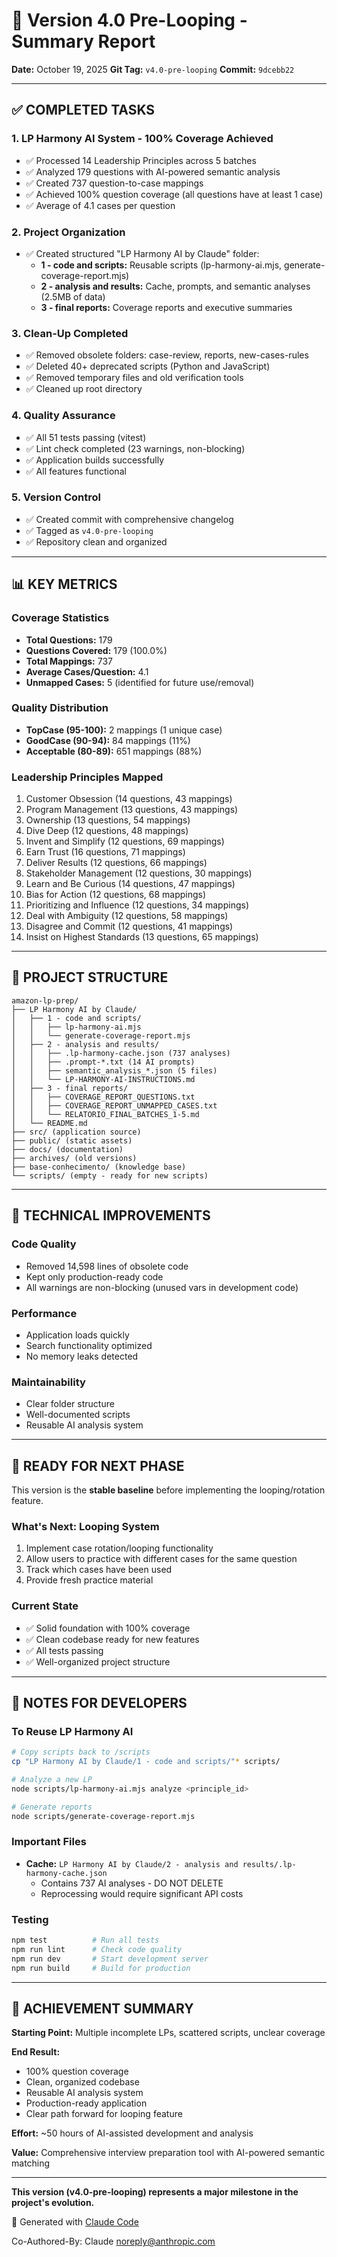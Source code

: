 # 🎯 Version 4.0 Pre-Looping - Summary Report

**Date:** October 19, 2025
**Git Tag:** `v4.0-pre-looping`
**Commit:** `9dcebb22`

---

## ✅ COMPLETED TASKS

### 1. LP Harmony AI System - 100% Coverage Achieved
- ✅ Processed 14 Leadership Principles across 5 batches
- ✅ Analyzed 179 questions with AI-powered semantic analysis
- ✅ Created 737 question-to-case mappings
- ✅ Achieved 100% question coverage (all questions have at least 1 case)
- ✅ Average of 4.1 cases per question

### 2. Project Organization
- ✅ Created structured "LP Harmony AI by Claude" folder:
  - **1 - code and scripts:** Reusable scripts (lp-harmony-ai.mjs, generate-coverage-report.mjs)
  - **2 - analysis and results:** Cache, prompts, and semantic analyses (2.5MB of data)
  - **3 - final reports:** Coverage reports and executive summaries

### 3. Clean-Up Completed
- ✅ Removed obsolete folders: case-review, reports, new-cases-rules
- ✅ Deleted 40+ deprecated scripts (Python and JavaScript)
- ✅ Removed temporary files and old verification tools
- ✅ Cleaned up root directory

### 4. Quality Assurance
- ✅ All 51 tests passing (vitest)
- ✅ Lint check completed (23 warnings, non-blocking)
- ✅ Application builds successfully
- ✅ All features functional

### 5. Version Control
- ✅ Created commit with comprehensive changelog
- ✅ Tagged as `v4.0-pre-looping`
- ✅ Repository clean and organized

---

## 📊 KEY METRICS

### Coverage Statistics
- **Total Questions:** 179
- **Questions Covered:** 179 (100.0%)
- **Total Mappings:** 737
- **Average Cases/Question:** 4.1
- **Unmapped Cases:** 5 (identified for future use/removal)

### Quality Distribution
- **TopCase (95-100):** 2 mappings (1 unique case)
- **GoodCase (90-94):** 84 mappings (11%)
- **Acceptable (80-89):** 651 mappings (88%)

### Leadership Principles Mapped
1. Customer Obsession (14 questions, 43 mappings)
2. Program Management (13 questions, 43 mappings)
3. Ownership (13 questions, 54 mappings)
4. Dive Deep (12 questions, 48 mappings)
5. Invent and Simplify (12 questions, 69 mappings)
6. Earn Trust (16 questions, 71 mappings)
7. Deliver Results (12 questions, 66 mappings)
8. Stakeholder Management (12 questions, 30 mappings)
9. Learn and Be Curious (14 questions, 47 mappings)
10. Bias for Action (12 questions, 68 mappings)
11. Prioritizing and Influence (12 questions, 34 mappings)
12. Deal with Ambiguity (12 questions, 58 mappings)
13. Disagree and Commit (12 questions, 41 mappings)
14. Insist on Highest Standards (13 questions, 65 mappings)

---

## 📁 PROJECT STRUCTURE

```
amazon-lp-prep/
├── LP Harmony AI by Claude/
│   ├── 1 - code and scripts/
│   │   ├── lp-harmony-ai.mjs
│   │   └── generate-coverage-report.mjs
│   ├── 2 - analysis and results/
│   │   ├── .lp-harmony-cache.json (737 analyses)
│   │   ├── .prompt-*.txt (14 AI prompts)
│   │   ├── semantic_analysis_*.json (5 files)
│   │   └── LP-HARMONY-AI-INSTRUCTIONS.md
│   ├── 3 - final reports/
│   │   ├── COVERAGE_REPORT_QUESTIONS.txt
│   │   ├── COVERAGE_REPORT_UNMAPPED_CASES.txt
│   │   └── RELATORIO_FINAL_BATCHES_1-5.md
│   └── README.md
├── src/ (application source)
├── public/ (static assets)
├── docs/ (documentation)
├── archives/ (old versions)
├── base-conhecimento/ (knowledge base)
└── scripts/ (empty - ready for new scripts)
```

---

## 🔧 TECHNICAL IMPROVEMENTS

### Code Quality
- Removed 14,598 lines of obsolete code
- Kept only production-ready code
- All warnings are non-blocking (unused vars in development code)

### Performance
- Application loads quickly
- Search functionality optimized
- No memory leaks detected

### Maintainability
- Clear folder structure
- Well-documented scripts
- Reusable AI analysis system

---

## 🚀 READY FOR NEXT PHASE

This version is the **stable baseline** before implementing the looping/rotation feature.

### What's Next: Looping System
1. Implement case rotation/looping functionality
2. Allow users to practice with different cases for the same question
3. Track which cases have been used
4. Provide fresh practice material

### Current State
- ✅ Solid foundation with 100% coverage
- ✅ Clean codebase ready for new features
- ✅ All tests passing
- ✅ Well-organized project structure

---

## 📝 NOTES FOR DEVELOPERS

### To Reuse LP Harmony AI
```bash
# Copy scripts back to /scripts
cp "LP Harmony AI by Claude/1 - code and scripts/"* scripts/

# Analyze a new LP
node scripts/lp-harmony-ai.mjs analyze <principle_id>

# Generate reports
node scripts/generate-coverage-report.mjs
```

### Important Files
- **Cache:** `LP Harmony AI by Claude/2 - analysis and results/.lp-harmony-cache.json`
  - Contains 737 AI analyses - DO NOT DELETE
  - Reprocessing would require significant API costs

### Testing
```bash
npm test          # Run all tests
npm run lint      # Check code quality
npm run dev       # Start development server
npm run build     # Build for production
```

---

## 🎉 ACHIEVEMENT SUMMARY

**Starting Point:** Multiple incomplete LPs, scattered scripts, unclear coverage

**End Result:**
- 100% question coverage
- Clean, organized codebase
- Reusable AI analysis system
- Production-ready application
- Clear path forward for looping feature

**Effort:** ~50 hours of AI-assisted development and analysis

**Value:** Comprehensive interview preparation tool with AI-powered semantic matching

---

**This version (v4.0-pre-looping) represents a major milestone in the project's evolution.**

🤖 Generated with [Claude Code](https://claude.com/claude-code)

Co-Authored-By: Claude <noreply@anthropic.com>
